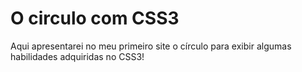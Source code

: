 # O circulo com CSS3
 Aqui apresentarei no meu primeiro site o círculo para exibir algumas habilidades adquiridas no CSS3! 
